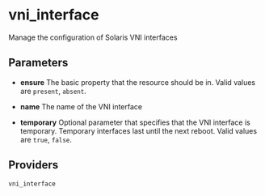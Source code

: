 
vni_interface
=============
Manage the configuration of Solaris VNI interfaces


Parameters
----------

- **ensure**
    The basic property that the resource should be in.
    Valid values are `present`, `absent`. 

- **name**
    The name of the VNI interface

- **temporary**
    Optional parameter that specifies that the VNI interface is
    temporary.  Temporary interfaces last until the next reboot.
    Valid values are `true`, `false`. 

Providers
---------
    vni_interface
